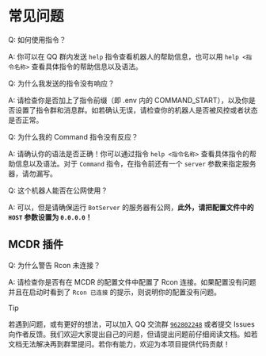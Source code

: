 # 常见问题

Q: 如何使用指令？

A: 你可以在 QQ 群内发送 `help` 指令查看机器人的帮助信息，也可以用 `help <指令名称>` 查看具体指令的帮助信息以及语法。

Q: 为什么我发送的指令没有响应？

A: 请检查你是否加上了指令前缀（即 .env 内的 COMMAND_START），以及你是否设置了指令群和消息群。如若确认无误，请检查你的机器人是否被风控或者状态是否正常。

Q: 为什么我的 Command 指令没有反应？

A: 请确认你的语法是否正确！你可以通过指令 `help <指令名称>` 查看具体指令的帮助信息以及语法。对于 `Command` 指令，在指令前还有一个 `server` 参数来指定服务器，请勿漏写。

Q: 这个机器人能否在公网使用？

A: 可以，但是请确保运行 `BotServer` 的服务器有公网，**此外，请把配置文件中的 `HOST` 参数设置为 `0.0.0.0`！**

## MCDR 插件

Q: 为什么警告 Rcon 未连接？

A: 请检查你是否有在 MCDR 的配置文件中配置了 Rcon 连接。如果配置没有问题并且在启动时看到了 `Rcon 已连接` 的提示，则说明你的配置没有问题。

> [!TIP]
> 若遇到问题，或有更好的想法，可以加入 QQ 交流群 [`962802248`](https://qm.qq.com/q/B3kmvJl2xO) 或者提交 Issues 向作者反馈。我们欢迎大家提出自己的问题，但请提出问题前仔细阅读文档。如若文档无法解决再到群里提问。若你有能力，欢迎为本项目提供代码贡献！

